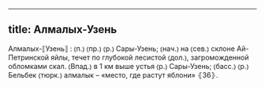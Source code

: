 
---
title: Алмалых-Узень
---
Алмалых-⟦Узень⟧
: ⦅п.⦆ ⦅пр.⦆ ⦅р.⦆ Сары-Узень; ⦅нач.⦆ на ⦅сев.⦆ склоне Ай-Петринской яйлы, течет по глубокой лесистой ⦅дол.⦆, загроможденной обломками скал. ⦅Впад.⦆ в 1 км выше устья ⦅р.⦆ Сары-Узень; ⦅басс.⦆ ⦅р.⦆ Бельбек ⦅тюрк.⦆ алмалык – «место, где растут яблони» ⦃З6⦄.

